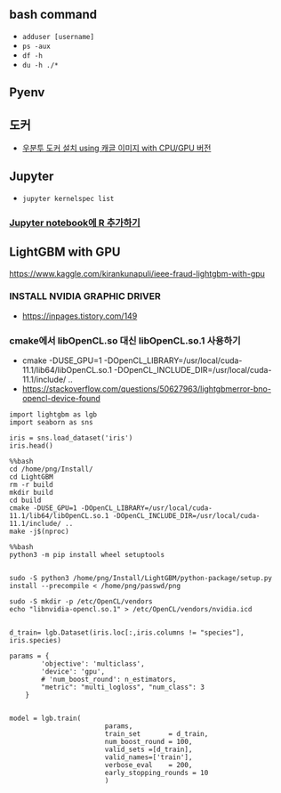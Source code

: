 ## bash command
- `adduser [username]`
- ` ps -aux `
- ` df -h `
- ` du -h ./* `

## Pyenv

## 도커

- [우분투 도커 설치 using 캐글 이미지 with CPU/GPU 버전](https://teddylee777.github.io/linux/docker%EB%A5%BC-%ED%99%9C%EC%9A%A9%ED%95%98%EC%97%AC-%EB%94%A5%EB%9F%AC%EB%8B%9D-%ED%99%98%EA%B2%BD%EA%B5%AC%EC%84%B1.md)




## Jupyter

- `jupyter kernelspec list`

### [Jupyter notebook에 R 추가하기](https://yahwang.github.io/posts/27)




## LightGBM with GPU
https://www.kaggle.com/kirankunapuli/ieee-fraud-lightgbm-with-gpu

### INSTALL NVIDIA GRAPHIC DRIVER
- https://inpages.tistory.com/149
### cmake에서 libOpenCL.so 대신 libOpenCL.so.1 사용하기
- cmake -DUSE_GPU=1 -DOpenCL_LIBRARY=/usr/local/cuda-11.1/lib64/libOpenCL.so.1 -DOpenCL_INCLUDE_DIR=/usr/local/cuda-11.1/include/ ..
- https://stackoverflow.com/questions/50627963/lightgbmerror-bno-opencl-device-found


```
import lightgbm as lgb
import seaborn as sns

iris = sns.load_dataset('iris')
iris.head()

%%bash
cd /home/png/Install/
cd LightGBM
rm -r build
mkdir build
cd build
cmake -DUSE_GPU=1 -DOpenCL_LIBRARY=/usr/local/cuda-11.1/lib64/libOpenCL.so.1 -DOpenCL_INCLUDE_DIR=/usr/local/cuda-11.1/include/ ..
make -j$(nproc)

%%bash
python3 -m pip install wheel setuptools


sudo -S python3 /home/png/Install/LightGBM/python-package/setup.py install --precompile < /home/png/passwd/png

sudo -S mkdir -p /etc/OpenCL/vendors
echo "libnvidia-opencl.so.1" > /etc/OpenCL/vendors/nvidia.icd


d_train= lgb.Dataset(iris.loc[:,iris.columns != "species"], iris.species)

params = {
        'objective': 'multiclass',
        'device': 'gpu', 
        # 'num_boost_round': n_estimators,
        "metric": "multi_logloss", "num_class": 3
    }
    
    
model = lgb.train(
                        params,
                        train_set       = d_train,
                        num_boost_round = 100,
                        valid_sets =[d_train],
                        valid_names=['train'],
                        verbose_eval    = 200, 
                        early_stopping_rounds = 10
                        )
```

